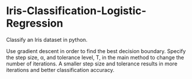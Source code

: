 # Iris-Classification-Logistic-Regression
Classify an Iris dataset in python.

Use gradient descent in order to find the best decision boundary. Specify the step size, α, and tolerance level, T, in the main method
to change the number of iterations. A smaller step size and tolerance results in more iterations and better classification accuracy.
